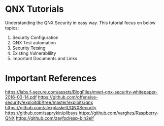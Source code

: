 # QNX Tutorials

Understanding the QNX Security in easy way. This tutorial focus on below topics:

1. Security Configuration
2. QNX Test automation
3. Security Tetsing
4. Existing Vulnerablility
5. Important Documents and Links

# Important References

https://labs.f-secure.com/assets/BlogFiles/mwri-qnx-security-whitepaper-2016-03-14.pdf
https://github.com/offensive-security/exploitdb/tree/master/exploits/qnx
https://github.com/alexplaskett/QNXSecurity
https://github.com/saprykin/plibsys
https://github.com/varghes/Raspberry-QNX
https://github.com/zayfod/esp-bin2elf

